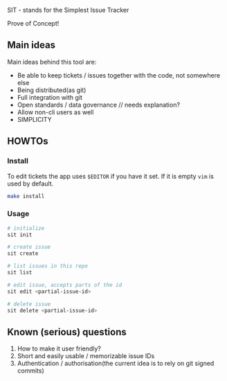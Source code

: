SIT - stands for the Simplest Issue Tracker

Prove of Concept!

## Main ideas

Main ideas behind this tool are:
* Be able to keep tickets / issues together with the code, not somewhere else
* Being distributed(as git)
* Full integration with git
* Open standards / data governance // needs explanation?
* Allow non-cli users as well
* SIMPLICITY

## HOWTOs

### Install

To edit tickets the app uses `$EDITOR` if you have it set. If it is empty `vim` is used by default.

```sh
make install
```

### Usage

```sh
# initialize
sit init

# create issue
sit create

# list issues in this repo
sit list

# edit issue, accepts parts of the id
sit edit <partial-issue-id>

# delete issue
sit delete <partial-issue-id>
```

## Known (serious) questions

1. How to make it user friendly?
2. Short and easily usable / memorizable issue IDs
3. Authentication / authorisation(the current idea is to rely on git signed commits)

